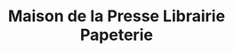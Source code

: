 ---
title: "Maison de la Presse Librairie Papeterie"
url: /frontignan/maison-de-la-presse-librairie-papeterie/
shop: Zeitungen
---
